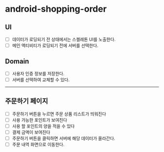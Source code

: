 # android-shopping-order

## UI
- [ ] 데이터가 로딩되기 전 상태에서는 스켈레톤 UI를 노출한다.
- [ ] 메인 액티비티가 로딩되기 전에 서버를 선택한다.

## Domain
- [ ] 사용자 인증 정보를 저장한다.
- [ ] 서버를 선택하여 교체할 수 있다.

___

## 주문하기 페이지
- [ ] 주문하기 버튼을 누르면 주문 상품 리스트가 띄워진다
- [ ] 사용 가능한 포인트가 보여진다
- [ ] 사용 할 포인트의 양을 적을 수 있다
- [ ] 결제 금액이 보여진다
- [ ] 주문하기 버튼을 클릭하면 서버에 해당 데이터가 올라간다.
- [ ] 주문 내역 화면으로 이동한다.

